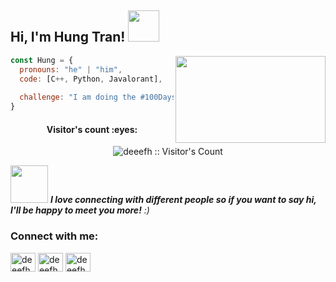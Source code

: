 <h2> Hi, I'm Hung Tran! <img src="https://media.giphy.com/media/mGcNjsfWAjY5AEZNw6/giphy.gif" width="50"></h2>
<img align='right' src="https://i.pinimg.com/originals/56/ad/2c/56ad2c43bf5021957a57547eb7baad9b.gif" width="240" height="139">

```javascript
const Hung = {
  pronouns: "he" | "him",
  code: [C++, Python, Javalorant],
  
  challenge: "I am doing the #100DaysOfCode challenge focused on CP"
}
```

<!--![](https://komarev.com/ghpvc/?username=deeefh&color=brightgreen&style=plastic) -->
<h4 align="center">Visitor's count :eyes:</h4>

<p align="center"><img src="https://profile-counter.glitch.me/{deeefh}/count.svg" alt="deeefh :: Visitor's Count" /></p>
<img src="https://media.giphy.com/media/LnQjpWaON8nhr21vNW/giphy.gif" width="60"> <em><b>I love connecting with different people so if you want to say hi, I'll be happy to meet you more!</b> :)</em>

<h3 align="left">Connect with me:</h3>
<p align="left">
  
<!-- <a href="https://twitter.com/rahuldkjain" target="blank"><img align="center" src="https://cdn.jsdelivr.net/npm/simple-icons@3.0.1/icons/twitter.svg" alt="rahuldkjain" height="30" width="40" /></a> -->
<a href="https://www.facebook.com/deeefh/" target="blank"><img align="center" src="https://cdn.jsdelivr.net/npm/simple-icons@3.0.1/icons/facebook.svg" alt="deeefh" height="30" width="40" /></a>
<a href="https://instagram.com/deeefht" target="blank"><img align="center" src="https://cdn.jsdelivr.net/npm/simple-icons@3.0.1/icons/instagram.svg" alt="deeefh" height="30" width="40" /></a>
<a href="https://www.linkedin.com/in/deeefh/" target="blank"><img align="center" src="https://cdn.jsdelivr.net/npm/simple-icons@3.0.1/icons/linkedin.svg" alt="deeefh" height="30" width="40" /></a>
